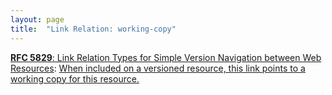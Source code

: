 ```yaml
---
layout: page
title:  "Link Relation: working-copy"
---
```


[**RFC 5829**: Link Relation Types for Simple Version Navigation between Web Resources](/specs/IETF/RFC/5829 "This specification defines a set of link relation types that may be used on Web resources for navigation between a resource and other resources related to version control, such as past versions and working copies."): [When included on a versioned resource, this link points to a working copy for this resource.](http://tools.ietf.org/html/rfc5829#section-3.3)

